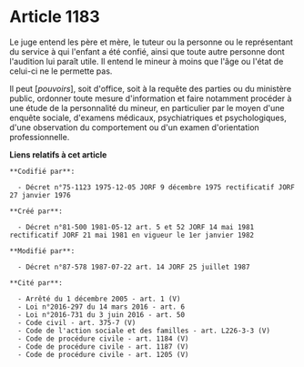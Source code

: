 # Article 1183

Le juge entend les père et mère, le tuteur ou la personne ou le représentant du service à qui l'enfant a été confié, ainsi
que toute autre personne dont l'audition lui paraît utile. Il entend le mineur à moins que l'âge ou l'état de celui-ci ne le
permette pas.

Il peut [*pouvoirs*], soit d'office, soit à la requête des parties ou du ministère public, ordonner toute mesure
d'information et faire notamment procéder à une étude de la personnalité du mineur, en particulier par le moyen d'une enquête
sociale, d'examens médicaux, psychiatriques et psychologiques, d'une observation du comportement ou d'un examen d'orientation
professionnelle.

**Liens relatifs à cet article**

	**Codifié par**:

	  - Décret n°75-1123 1975-12-05 JORF 9 décembre 1975 rectificatif JORF 27 janvier 1976

	**Créé par**:

	  - Décret n°81-500 1981-05-12 art. 5 et 52 JORF 14 mai 1981 rectificatif JORF 21 mai 1981 en vigueur le 1er janvier 1982

	**Modifié par**:

	  - Décret n°87-578 1987-07-22 art. 14 JORF 25 juillet 1987

	**Cité par**:

	  - Arrêté du 1 décembre 2005 - art. 1 (V)
	  - Loi n°2016-297 du 14 mars 2016 - art. 6
	  - Loi n°2016-731 du 3 juin 2016 - art. 50
	  - Code civil - art. 375-7 (V)
	  - Code de l'action sociale et des familles - art. L226-3-3 (V)
	  - Code de procédure civile - art. 1184 (V)
	  - Code de procédure civile - art. 1187 (V)
	  - Code de procédure civile - art. 1205 (V)
